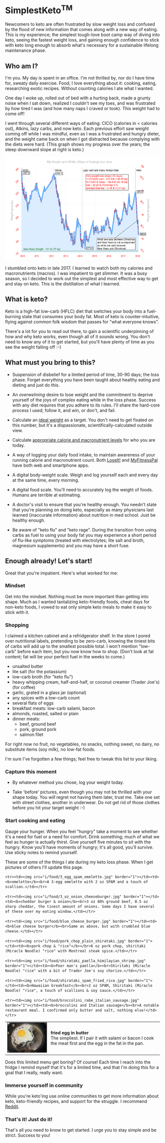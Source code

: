# SimplestKeto<sup>TM</sup>

Newcomers to keto are often frustrated by slow weight loss and confused by the flood of new information that comes along with a new way of eating. This is my experience; the simplest tough-love boot camp way of diving into keto, seeing the fastest weight loss, and gaining enough confidence to stick with keto long enough to absorb what's necessary for a sustainable lifelong maintenance phase.

## Who am I?

I'm you. My day is spent in an office. I'm not thrilled by, nor do I have time for, sweaty daily exercise. Food; I love everything about it: cooking, eating, researching exotic recipes. Without counting calories I ate what I wanted.

One day I woke up, rolled out of bed with a hurting back, made a grunty noise when I sat down, realized I couldn't see my toes, and was frustrated by how tired I was (and how many naps I craved or took). This weight had to come off!

I went through several different ways of eating: CICO (calories in < calories out), Atkins, lazy carbs, and now keto. Each previous effort saw weight coming off while I was mindful, even as I was a frustrated and hungry dieter, and the weight came back on when I got distracted because complying with the diets were hard. (This graph shows my progress over the years; the steep downward slope at right is keto.)

![my weight](./i/my_weight.png)

I stumbled onto keto in late 2017. I learned to watch both my calories and macronutrients (macros). I was impatient to get slimmer. It was a busy season, so I decided to work out the simplest and most effective way to get and stay on keto. This is the distillation of what I learned.

## What is keto?

Keto is a high-fat low-carb (HFLC) diet that switches your body into a fuel-burning state that consumes your body fat. Most of keto is counter-intuitive, flying against common folk wisdom that passes for "what everyone knows".

There's a lot for you to read out there, to gain a scientific underpinning of how and why keto works, even though all of it sounds wrong. You don't need to know any of it to get started, but you'll have plenty of time as you see the weight falling off :-)

## What must you bring to this?

* Suspension of disbelief for a limited period of time, 30-90 days; the loss phase. Forget everything you have been taught about healthy eating and dieting and just do this.

* An _overwelming_ desire to lose weight and the commitment to deprive yourself of the joys of complex eating while in the loss phase. Success with any diet requires that you adhere to its rules. I'll share the hard-core process I used; follow it, and win, or don't, and fail.

* Calculate an [ideal weight](https://www.calculator.net/ideal-weight-calculator.html) as a target. You don't need to get fixated on this number, but it's a dispassionate, scientifically-calculated outside view.

* Calculate [appropriate calorie and macronutrient levels](https://keto-calculator.ankerl.com/) for who you are today.

* A way of logging your daily food intake, to maintain awareness of your running calorie and macronutrient count. Both [LoseIt!](http://loseit.com/) and [MyFitnessPal](http://myfitnesspal.com/) have both web and smartphone apps.

* A digital body-weight scale. Weigh and log yourself each and every day at the same time, every morning.

* A digital food scale. You'll need to accurately log the weight of foods. Humans are terrible at estimating.

* A doctor's visit to ensure that you're healthy enough. You needn't state that you're planning on doing keto, especially as many physicians last learned (inaccurate information) about nutrition in med school. Just be healthy enough.

* Be aware of "keto flu" and "keto rage". During the transition from using carbs as fuel to using your body fat you may experience a short period of flu-like symptoms (treated with electrolytes; lite salt and broth, magnesium supplements) and you may have a short fuse.

## Enough already! Let's start!

Great that you're impatient. Here's what worked for me:

### Mindset

Get into the mindset. Nothing must be more important than getting into shape. Much as I wanted tantalizing keto-friendly foods, cheat days for non-keto foods, I vowed to eat only simple keto meals to make it easy to stick with it.

### Shopping

I claimed a kitchen cabinet and a refridgerator shelf. In the store I pored over nutritional labels, pretending to be zero-carb, knowing the tiniest bits of carbs will add up to the smallest possible total. I won't mention "low-carb" before each item, but you now know how to shop. (Don't look at fat content; fat will be your perfect fuel in the weeks to come.)

* unsalted butter
* lite salt (for the potassium)
* low-carb broth (for "keto flu")
* heavy whipping cream, half-and-half, or coconut creamer (Trader Joe's) (for coffee)
* garlic, grated in a glass jar (optional)
* any spices with a low-carb count
* several flats of eggs
* breakfast meats: low-carb salami, bacon
* almonds, roasted, salted or plain
* dinner meats:
	* beef, ground beef
	* pork, ground pork
	* salmon filet

For right now no fruit, no vegetables, no snacks, nothing sweet, no dairy, no substitute items (soy milk), no low-fat foods.

I'm sure I've forgotten a few things; feel free to tweak this list to your liking.

### Capture this moment

* By whatever method you chose, log your weight today.

* Take 'before' pictures, even though you may not be thrilled with your shape today. You _will_ regret not having them later, trust me. Take one set with street clothes, another in underwear. Do not get rid of those clothes before you hit your target weight :-)

### Start cooking and eating

Gauge your hunger. When you feel "hungry" take a moment to see whether it's a need for fuel or a need for comfort. Drink something; much of what we feel as hunger is actually thirst. Give yourself five minutes to sit with the hungry. Know you'll have moments of hungry; it's all good, you'll survive. Use sticky notes to remind yourself.

These are some of the things I ate during my keto loss phase. When I get pictures of others I'll update this page.

<table border="0">
	<tr><td><img src="i/food/egg_in_butter.jpg" border="1"></td><td><b>fried egg in butter</b><br>The simpliest. If I pair it with salami or bacon I cook the meat first and the egg in the fat in the pan.</td></tr>

	<tr><td><img src="i/food/3_egg_spam_omelette.jpg" border="1"></td><td><b>omelette</b><br>A 3-egg omelette with 2 oz SPAM and a touch of scallion.</td></tr>

	<tr><td><img src="i/food/3_oz_onion_cheeseburger.jpg" border="1"></td><td><b>cheddar burger & onion</b><br>3 oz 80% ground beef, 0.5 oz sharp cheddar, the tinest amount of onions. Some days I have several of these over my eating window.</td></tr>

	<tr><td><img src="i/food/blue_cheese_burger.jpg" border="1"></td><td><b>blue cheese burger</b><br>Same as above, but with crumbled blue cheese.</td></tr>

	<tr><td><img src="i/food/pork_chop_plain_shirataki.jpg" border="1"></td><td><b>pork chop & "rice"</b></br>6 oz pork chop, shiritaki (Miracle Noodle) "rice" with Montreal steak spice.</td></tr>

	<tr><td><img src="i/food/shirataki_paella_himilayian_shrimp.jpg" border="1"></td><td><b>Poor man's paella</b><br>Shiritaki (Miracle Noodle) "rice" with a bit of Trader Joe's soy chorizo.</td></tr>

	<tr><td><img src="i/food/shirataki_spam_fried_rice.jpg" border="1"></td><td><b>Hawaiian breakfast</b><br>2 oz SPAM, Shiritaki (Miracle Noodle) "rice", a touch of scallions & soy sauce.</td></tr>

	<tr><td><img src="i/food/broccolini_rabe_italian_sausage.jpg" border="1"></td><td><b>broccolini and Italian sausage</b><br>A notable restaurant meal. I confirmed only butter and salt, nothing else!</td></tr>

</table>

Does this limited menu get boring? Of course! Each time I reach into the fridge I remind myself that it's for a limited time, and that I'm doing this for a goal that I really, really want.

### Immerse yourself in community

While you're keto'ing use online communities to get more information about keto, keto-friendly recipes, and support for the struggle. I recommend [Reddit](http://reddit.com/r/keto).

### That's it! Just do it!

That's all you need to know to get started. I urge you to stay simple and be strict. Success to you!